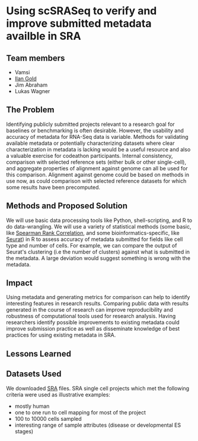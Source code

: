 # Using scSRASeq to verify and improve submitted metadata availble in SRA

## Team members
 - Vamsi
 - [Ilan Gold](https://github.com/ilan-gold)
 - Jim Abraham
 - Lukas Wagner

## The Problem
Identifying publicly submitted projects relevant to a research goal for baselines or benchmarking is often desirable. 
 However, the usability and accuracy of metadata for RNA-Seq data is variable.  Methods for validating available metadata or potentially characterizing datasets where clear characterization in metadata is lacking would be a useful resource and also a valuable exercise for codeathon participants. 
 Internal consistency, comparison with selected reference sets (either bulk or other single-cell), and aggregate properties of alignment against genome can all be used for this comparison. Alignment against genome could be based on methods in use now, as could comparison with selected reference datasets for which some results have been precomputed. 
 
 ## Methods and Proposed Solution
 We will use basic data processing tools like Python, shell-scripting, and R to do data-wrangling. We will use a variety of statistical methods (some basic, like [Spearman Rank Correlation](https://en.wikipedia.org/wiki/Spearman%27s_rank_correlation_coefficient), and some bioinformatics-specific, like [Seurat](https://satijalab.org/seurat/)) in R to assess accuracy of metadata submitted for fields like cell type and number of cells. For example, we can compare the output of Seurat's clustering (i.e the number of clusters) against what is submitted in the metadata.  A large deviation would suggest something is wrong with the metadata.
 
 ## Impact 
 Using metadata and generating metrics for comparison can help to identify interesting features in research results.
 Comparing public data with results generated in the course of research can improve reproducibility and robustness of computational tools used for research analysis. Having researchers identify possible improvements to existing metadata could improve submission practice as well as disseminate knowledge of best practices for using existing metadata in SRA.
 
 ## Lessons Learned

## Datasets Used
We downloaded [SRA](https://www.ncbi.nlm.nih.gov/sra/docs/sradownload/) files.  SRA single cell projects which met the following criteria were used as illustrative examples:
- mostly human
- one to one run to cell mapping for most of the project
- 100 to 10000 cells sampled
- interesting range of sample attributes (disease or developmental ES stages)
